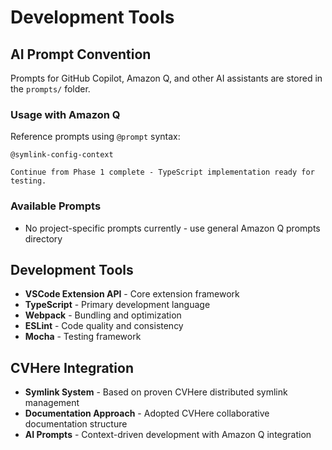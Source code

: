 # Development Tools

## AI Prompt Convention

Prompts for GitHub Copilot, Amazon Q, and other AI assistants are stored in the `prompts/` folder.

### Usage with Amazon Q
Reference prompts using `@prompt` syntax:
```
@symlink-config-context

Continue from Phase 1 complete - TypeScript implementation ready for testing.
```

### Available Prompts
- No project-specific prompts currently - use general Amazon Q prompts directory

## Development Tools
- **VSCode Extension API** - Core extension framework
- **TypeScript** - Primary development language  
- **Webpack** - Bundling and optimization
- **ESLint** - Code quality and consistency
- **Mocha** - Testing framework

## CVHere Integration
- **Symlink System** - Based on proven CVHere distributed symlink management
- **Documentation Approach** - Adopted CVHere collaborative documentation structure
- **AI Prompts** - Context-driven development with Amazon Q integration